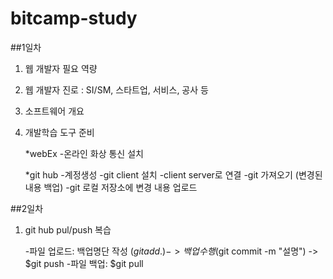 # bitcamp-study

##1일차

1) 웹 개발자 필요 역량

2) 웹 개발자 진로 : SI/SM, 스타트업, 서비스, 공사 등

3) 소프트웨어 개요
	
4) 개발학습 도구 준비

	*webEx
	-온라인 화상 통신 설치	
	
	*git hub
	-계정생성
	-git client 설치
	-client server로 연결
	-git 가져오기 (변경된 내용 백업)
	-git 로컬 저장소에 변경 내용 업로드
	


##2일차

1) git hub pul/push 복습
	
	-파일 업로드: 백업명단 작성 ($git add .)  -> 백업 수행 ($git commit -m "설명") -> $git push
	-파일 백업: $git pull